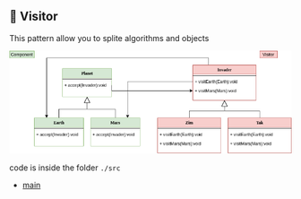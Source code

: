  ## :space_invader: Visitor

 This pattern allow you to splite algorithms and objects

 <img src= "./assets/behavioral/Visitor.png">
 
   code is inside the folder `./src`
 
  * [main](https://github.com/nicolaskruger/designPatterns)